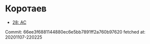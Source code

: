 # Коротаев
- [28: AC](28.md)

Commit: 66ee3f6881144880ec6e5bb7891ff2a760b97620
 fetched at: 20201107-220225
